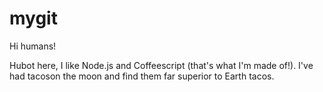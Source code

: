 # mygit
Hi humans!

Hubot here, I like Node.js and Coffeescript (that's what I'm made of!).
I've had tacoson the moon and find them far superior to Earth tacos.
